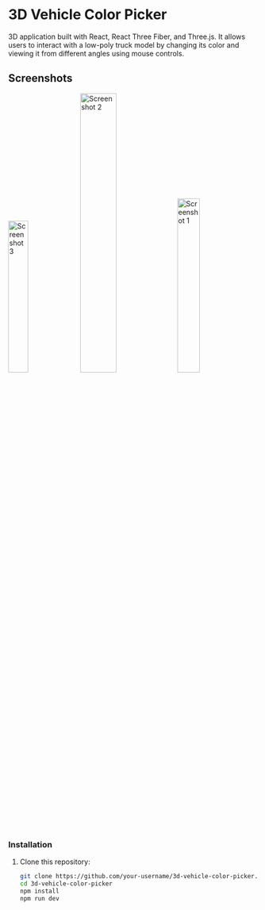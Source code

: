 # 3D Vehicle Color Picker

3D application built with React, React Three Fiber, and Three.js. 
It allows users to interact with a low-poly truck model by changing its color and viewing it from different angles using mouse controls.

## Screenshots
<div>
  <img src="https://github.com/user-attachments/assets/73c45970-eff6-4c8c-916c-1b8bfda79b80" alt="Screenshot 3" style="width: 28%; display: inline-block;">
  <img src="https://github.com/user-attachments/assets/0960c2de-7f24-468e-b578-ce0da3a9131e" alt="Screenshot 2" style="width: 38%; display: inline-block;">
  <img src="https://github.com/user-attachments/assets/a8ece686-dbba-45fd-be39-2b84e3399bb9" alt="Screenshot 1" style="width: 30%; display: inline-block;">
</div>


### Installation

1. Clone this repository:
   ```bash
   git clone https://github.com/your-username/3d-vehicle-color-picker.git
   cd 3d-vehicle-color-picker
   npm install
   npm run dev

